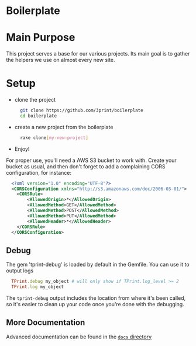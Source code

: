 Boilerplate
================

# Main Purpose

This project serves a base for our various projects. Its main goal is to gather the helpers we use on almost every new site.

# Setup

* clone the project

  ```bash
    git clone https://github.com/3print/boilerplate
    cd boilerplate
  ```
* create a new project from the boilerplate

  ```bash
    rake clone[my-new-project]
  ```
* Enjoy!

For proper use, you'll need a AWS S3 bucket to work with. Create your bucket as usual, and then don't forget to add a complaining CORS configuration, for instance:

```xml
  <?xml version="1.0" encoding="UTF-8"?>
  <CORSConfiguration xmlns="http://s3.amazonaws.com/doc/2006-03-01/">
    <CORSRule>
        <AllowedOrigin>*</AllowedOrigin>
        <AllowedMethod>GET</AllowedMethod>
        <AllowedMethod>POST</AllowedMethod>
        <AllowedMethod>PUT</AllowedMethod>
        <AllowedHeader>*</AllowedHeader>
    </CORSRule>
  </CORSConfiguration>
```

## Debug

The gem 'tprint-debug' is loaded by default in the Gemfile. You can use it to output logs

```ruby
  TPrint.debug my_object # will only show if TPrint.log_level >= 2
  TPrint.log my_object
```

The `tprint-debug` output includes the location from where it's been called, so it's easier to clean up your code once you're done with the debugging.

## More Documentation

Advanced documentation can be found in the [`docs` directory](./docs)
